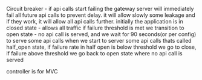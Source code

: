 Circuit breaker - 
if api calls start failing the gateway server will immediately fail all future api calls to prevent delay.
it will allow slowly some leakage and if they work, it will allow all api calls further.
initially the application is in closed state - allows all traffic
if failure threshold is met we transition to open state - no api call is served, and we wait for 90 seconds(or per config) to serve some api calls
when we start to server some api calls thats called half_open state, if failure rate in half open is below threshold we go to close, if failure above threshold we go back to open state where no api call is served

controller is for MVC